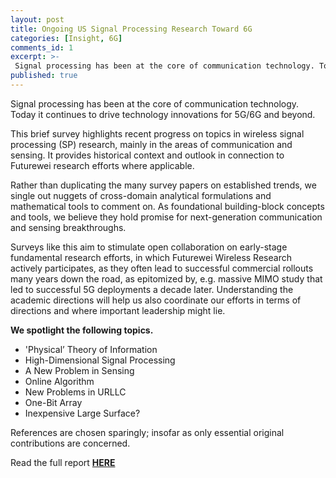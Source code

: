 ```yaml
---
layout: post
title: Ongoing US Signal Processing Research Toward 6G
categories: [Insight, 6G]
comments_id: 1
excerpt: >-
 Signal processing has been at the core of communication technology. Today it continues to drive technology innovations for 5G/6G and beyond. This brief survey highlights recent progress on topics in wireless signal processing (SP) research, mainly in the areas of communication and sensing. It provides historical context and outlook in connection to Futurewei research efforts where applicable.
published: true
---
```


Signal processing has been at the core of communication technology. Today it continues to drive technology innovations for 5G/6G and beyond.

This brief survey highlights recent progress on topics in wireless signal processing (SP) research, mainly in the areas of communication and sensing. It provides historical context and outlook in connection to Futurewei research efforts where applicable.

Rather than duplicating the many survey papers on established trends, we single out nuggets of cross-domain analytical formulations and mathematical tools to comment on. As foundational building-block concepts and tools, we believe they hold promise for next-generation communication and sensing breakthroughs.

Surveys like this aim to stimulate open collaboration on early-stage fundamental research efforts, in which Futurewei Wireless Research actively participates, as they often lead to successful commercial rollouts many years down the road, as epitomized by, e.g. massive MIMO study that led to successful 5G deployments a decade later.  Understanding the academic directions will help us also coordinate our efforts in terms of directions and where important leadership might lie.

**We spotlight the following topics.**

* 'Physical’ Theory of Information
*	High-Dimensional Signal Processing
*	A New Problem in Sensing
*	Online Algorithm
*	New Problems in URLLC
*	One-Bit Array
*	Inexpensive Large Surface?

References are chosen sparingly; insofar as only essential original contributions are concerned.

Read the full report [**HERE**](https://github.com/futureweiwirelesslab/wreports/attachement/Insight-Report-signal-processing-final.pdf)
